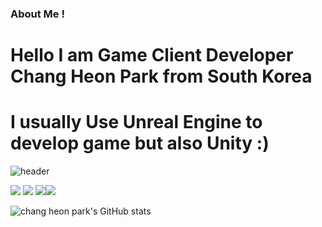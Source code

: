 ### About Me !
# Hello I am Game Client Developer Chang Heon Park from South Korea
# I usually Use Unreal Engine to develop game but also Unity :)
![header](https://capsule-render.vercel.app/api?type=Cylinder&color=1db394&height=100&section=header&text=Chang%20Heon's%20Game%20Develop%20GIT&fontSize=45&fontColor=FFFFFF)
<!--
**parkchangheon/parkchangheon** is a ✨ _special_ ✨ repository because its `README.md` (this file) appears on your GitHub profile.

Here are some ideas to get you started:

- 🔭 I’m currently working on ...
- 🌱 I’m currently learning ...
- 👯 I’m looking to collaborate on ...
- 🤔 I’m looking for help with ...
- 💬 Ask me about ...
- 📫 How to reach me: ...
- 😄 Pronouns: ...
- ⚡ Fun fact: ...
-->
<img src="https://img.shields.io/badge/C++-0094F5?style=flat-square&logo=C++&logoColor=yellow"/> <img src="https://img.shields.io/badge/CSharp-FF9A00?style=flat-square&logo=CSharp&logoColor=white"/> <img src="https://img.shields.io/badge/UNREAL-191A1B?style=flat-square&logo=UNREAL&logoColor=white"/><img src="https://img.shields.io/badge/UNITY-000000?style=flat-square&logo=UNITY&logoColor=white"/>

![chang heon park's GitHub stats](https://github-readme-stats.vercel.app/api?username=parkchangheon&show_icons=true&theme=blue-green)
